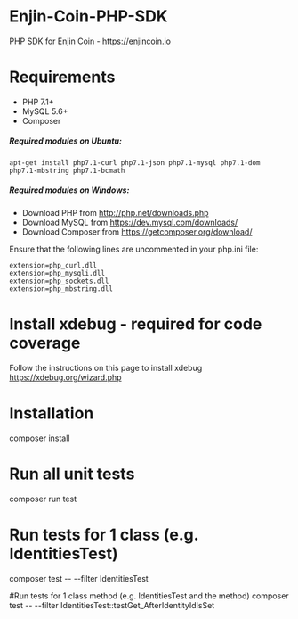 # Enjin-Coin-PHP-SDK
PHP SDK for Enjin Coin - https://enjincoin.io

# Requirements

* PHP 7.1+ 
* MySQL 5.6+
* Composer 

##### Required modules on Ubuntu:
```
apt-get install php7.1-curl php7.1-json php7.1-mysql php7.1-dom php7.1-mbstring php7.1-bcmath
```

##### Required modules on Windows:
* Download PHP from http://php.net/downloads.php
* Download MySQL from https://dev.mysql.com/downloads/
* Download Composer from https://getcomposer.org/download/

Ensure that the following lines are uncommented in your php.ini file:
```
extension=php_curl.dll
extension=php_mysqli.dll
extension=php_sockets.dll
extension=php_mbstring.dll
```

# Install xdebug - required for code coverage
Follow the instructions on this page to install xdebug
https://xdebug.org/wizard.php


# Installation
composer install

# Run all unit tests
composer run test

# Run tests for 1 class (e.g. IdentitiesTest)
composer test -- --filter IdentitiesTest

#Run tests for 1 class method (e.g. IdentitiesTest and the method)
composer test -- --filter IdentitiesTest::testGet_AfterIdentityIdIsSet
